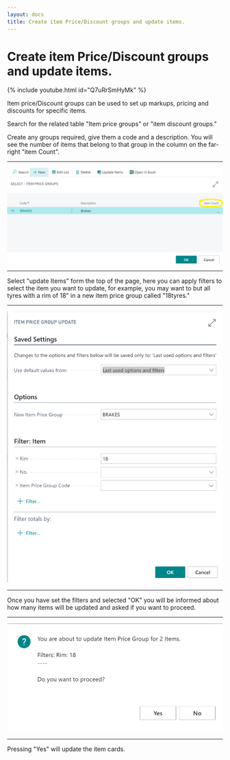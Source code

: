 ```yaml
---
layout: docs
title: Create item Price/Discount groups and update items.
---
```


#   Create item Price/Discount groups and update items.

{% include youtube.html id="Q7uRrSmHyMk" %}

Item price/Discount groups can be used to set up markups, pricing and discounts for specific items. 

Search for the related table "Item price groups" or "item discount groups." 

Create any groups required, give them a code and a description. You will see the number of items that belong to that group in the column on the far-right "item Count".

---

![](media/item-price-groups.png)

---

Select "update Items" form the top of the page, here you can apply filters to select the item you want to update, for example, you may want to but all tyres with a rim of 18" in a new item price group called "18tyres."

---

![](media/item-price-group-update.png)

---

Once you have set the filters and selected "OK" you will be informed about how many items will be updated and asked if you want to proceed. 

---

![](media/item-price-group-inform.png)

---

Pressing "Yes" will update the item cards.
